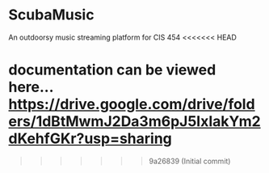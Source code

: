 # ScubaMusic
An outdoorsy music streaming platform for CIS 454
<<<<<<< HEAD


documentation can be viewed here... https://drive.google.com/drive/folders/1dBtMwmJ2Da3m6pJ5IxIakYm2dKehfGKr?usp=sharing
=======
>>>>>>> 9a26839 (Initial commit)
